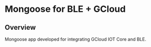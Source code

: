 # Mongoose for BLE + GCloud

## Overview

Mongoose app developed for integrating GCloud IOT Core and BLE.
